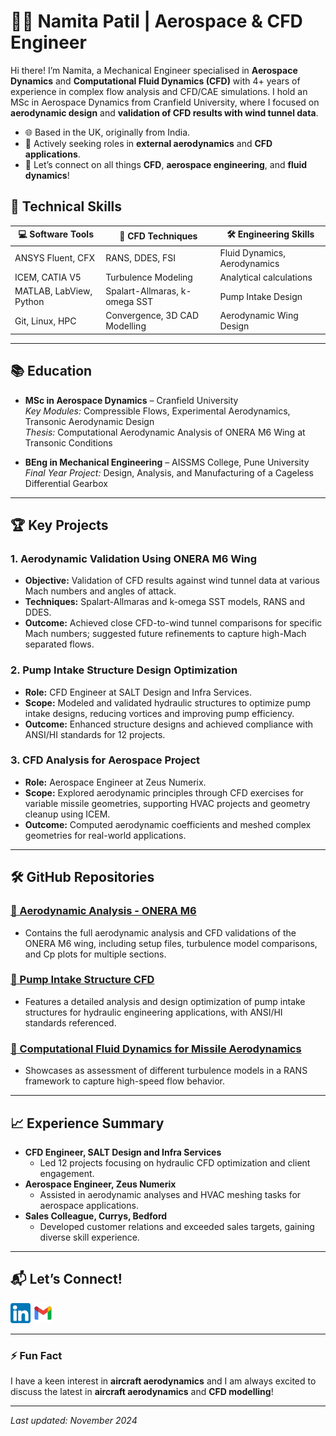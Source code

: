 # 👩‍💻 Namita Patil | Aerospace & CFD Engineer



Hi there! I’m Namita, a Mechanical Engineer specialised in **Aerospace Dynamics** and **Computational Fluid Dynamics (CFD)** with 4+ years of experience in complex flow analysis and CFD/CAE simulations. I hold an MSc in Aerospace Dynamics from Cranfield University, where I focused on **aerodynamic design** and **validation of CFD results with wind tunnel data**.

- 🌐 Based in the UK, originally from India.
- 🌟 Actively seeking roles in **external aerodynamics** and **CFD applications**.
- 💬 Let’s connect on all things **CFD**, **aerospace engineering**, and **fluid dynamics**!

## 🔧 Technical Skills

<div align="center">

| 💻 Software Tools     | 🌊 CFD Techniques       | 🛠️ Engineering Skills      |
|-----------------------|-------------------------|----------------------------|
| ANSYS Fluent, CFX     | RANS, DDES, FSI        | Fluid Dynamics, Aerodynamics |
| ICEM, CATIA V5        | Turbulence Modeling     | Analytical calculations |
| MATLAB, LabView, Python       | Spalart-Allmaras, k-omega SST | Pump Intake Design |
| Git, Linux, HPC       | Convergence, 3D CAD Modelling| Aerodynamic Wing Design |

</div>

---

## 📚 Education

- **MSc in Aerospace Dynamics** – Cranfield University  
  *Key Modules:* Compressible Flows, Experimental Aerodynamics, Transonic Aerodynamic Design  
  *Thesis:* Computational Aerodynamic Analysis of ONERA M6 Wing at Transonic Conditions

- **BEng in Mechanical Engineering** – AISSMS College, Pune University  
  *Final Year Project:* Design, Analysis, and Manufacturing of a Cageless Differential Gearbox

---

## 🏆 Key Projects

### 1. **Aerodynamic Validation Using ONERA M6 Wing**
   - **Objective:** Validation of CFD results against wind tunnel data at various Mach numbers and angles of attack.
   - **Techniques:** Spalart-Allmaras and k-omega SST models, RANS and DDES.
   - **Outcome:** Achieved close CFD-to-wind tunnel comparisons for specific Mach numbers; suggested future refinements to capture high-Mach separated flows.


### 2. **Pump Intake Structure Design Optimization**
   - **Role:** CFD Engineer at SALT Design and Infra Services.
   - **Scope:** Modeled and validated hydraulic structures to optimize pump intake designs, reducing vortices and improving pump efficiency.
   - **Outcome:** Enhanced structure designs and achieved compliance with ANSI/HI standards for 12 projects.

 

### 3. **CFD Analysis for Aerospace Project**
   - **Role:** Aerospace Engineer at Zeus Numerix.
   - **Scope:** Explored aerodynamic principles through CFD exercises for variable missile geometries, supporting HVAC projects and geometry cleanup using ICEM.
   - **Outcome:** Computed aerodynamic coefficients and meshed complex geometries for real-world applications.

---

## 🛠️ GitHub Repositories

### [🔹 Aerodynamic Analysis - ONERA M6](https://github.com/namitapatil24/Aerodynamic-Analysis-ONERA-M6)
- Contains the full aerodynamic analysis and CFD validations of the ONERA M6 wing, including setup files, turbulence model comparisons, and Cp plots for multiple sections.

### [🔹 Pump Intake Structure CFD](https://github.com/namitapatil24/Pump-Intake-Structure-CFD)
- Features a detailed analysis and design optimization of pump intake structures for hydraulic engineering applications, with ANSI/HI standards referenced.

### [🔹 Computational Fluid Dynamics for Missile Aerodynamics](https://github.com/namitapatil24/Computational-Fluid-Dynamics-for-Missile-Aerodynamics)
- Showcases as assessment of different turbulence models in a RANS framework to capture high-speed flow behavior.
---

## 📈 Experience Summary

- **CFD Engineer, SALT Design and Infra Services**
  - Led 12 projects focusing on hydraulic CFD optimization and client engagement.
- **Aerospace Engineer, Zeus Numerix**
  - Assisted in aerodynamic analyses and HVAC meshing tasks for aerospace applications.
- **Sales Colleague, Currys, Bedford**
  - Developed customer relations and exceeded sales targets, gaining diverse skill experience.

---

## 📬 Let’s Connect!

[![LinkedIn](linkedin.png)](https://www.linkedin.com/in/namita-rajendra-patil/)     [![Email](gmail.png)](mailto:namitapatil1995@gmail.com)

---

### ⚡ Fun Fact
I have a keen interest in **aircraft aerodynamics** and I am always excited to discuss the latest in **aircraft aerodynamics** and **CFD modelling**!

---

*Last updated: November 2024*
